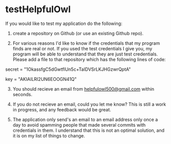 # testHelpfulOwl

If you would like to test my application do the following:

1) create a repository on Github (or use an existing Github repo).

2) For various reasons I'd like to know if the credentials that my program finds are real or not. If you used the test credentials I give you, my program will be able to understand that they are just test credentials. Please add a file to that repository which has the following lines of code:

secret = "1OkassfgC5dGwtflUn5c+TaIDVSrLKJHGzwrQptA"

key = "AKIAILRI2UN6EOOGN41Q"

3) You should recieve an email from helpfulowl500@gmail.com within seconds.

4) If you do not recieve an email, could you let me know? This is still a work in progress, and any feedback would be great.

5) The application only send's an email to an email address only once a day to avoid spamming people that made several commits with credentials in them. I understand that this is not an optimal solution, and it is on my list of things to change. 
